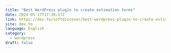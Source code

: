 ```yaml
---
title: "Best WordPress plugin to create estimation forms"
date: 2024-05-17T17:39:17Z
link: https://dev.to/softdiscover/best-wordpress-plugin-to-create-estimation-forms-4741?utm_medium=RSS&utm_source=news.12bit.vn
site: dev.to
language: English
category:
  - wordpress
draft: false
---
```

